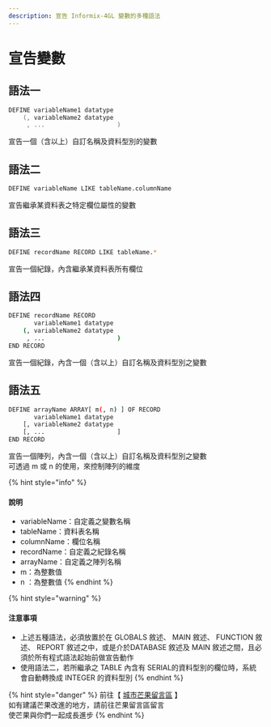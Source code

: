 ```yaml
---
description: 宣告 Informix-4GL 變數的多種語法
---
```


# 宣告變數

## 語法一

```objectivec
DEFINE variableName1 datatype
    (, variableName2 datatype
     , ...                    )
```

宣告一個（含以上）自訂名稱及資料型別的變數

## 語法二

```bash
DEFINE variableName LIKE tableName.columnName
```

宣告繼承某資料表之特定欄位屬性的變數

## 語法三

```bash
DEFINE recordName RECORD LIKE tableName.*
```

宣告一個紀錄，內含繼承某資料表所有欄位

## 語法四

```bash
DEFINE recordName RECORD
       variableName1 datatype
    (, variableName2 datatype
     , ...                    )
END RECORD
```

宣告一個紀錄，內含一個（含以上）自訂名稱及資料型別之變數

## 語法五

```bash
DEFINE arrayName ARRAY[ m(, n) ] OF RECORD
       variableName1 datatype
    [, variableName2 datatype
    [, ...                    ]
END RECORD
```

宣告一個陣列，內含一個（含以上）自訂名稱及資料型別之變數\
可透過 m 或 n 的使用，來控制陣列的維度

{% hint style="info" %}
#### 說明

* variableName：自定義之變數名稱
* tableName：資料表名稱
* columnName：欄位名稱
* recordName：自定義之紀錄名稱
* arrayName：自定義之陣列名稱
* m：為整數值
* n ：為整數值
{% endhint %}

{% hint style="warning" %}
#### &#x20;注意事項

* 上述五種語法，必須放置於在 GLOBALS 敘述、 MAIN 敘述、 FUNCTION 敘述、 REPORT 敘述之中，或是介於DATABASE 敘述及 MAIN 敘述之間，且必須於所有程式語法起始前做宣告動作
* 使用語法二，若所繼承之 TABLE 內含有 SERIAL的資料型別的欄位時，系統會自動轉換成 INTEGER 的資料型別
{% endhint %}

{% hint style="danger" %}
前往【 [城市芒果留言區](https://give0714.pixnet.net/blog/post/45993157-informix-4gl-%E8%AE%8A%E6%95%B8%E5%AE%A3%E5%91%8A) 】\
如有建議芒果改進的地方，請前往芒果留言區留言\
使芒果與你們一起成長進步
{% endhint %}
